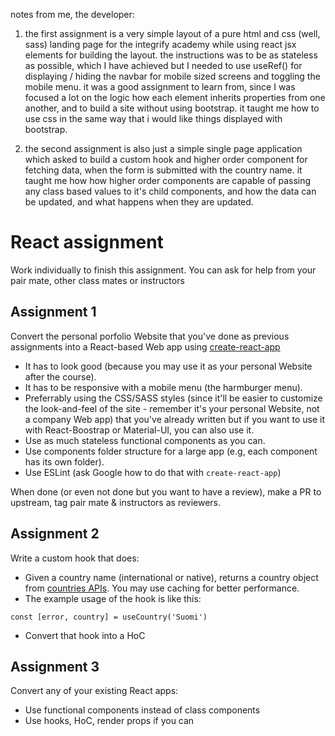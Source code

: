 notes from me, the developer:

1. the first assignment is a very simple layout of a pure html and css (well, sass) landing page for the integrify academy while using react jsx elements for building the layout. the instructions was to be as stateless as possible, which I have achieved but I needed to use useRef() for displaying / hiding the navbar for mobile sized screens and toggling the mobile menu. it was a good assignment to learn from, since I was focused a lot on the logic how each element inherits properties from one another, and to build a site without using bootstrap. it taught me how to use css in the same way that i would like things displayed with bootstrap.

2. the second assignment is also just a simple single page application which asked to build a custom hook and higher order component for fetching data, when the form is submitted with the country name. it taught me how how higher order components are capable of passing any class based values to it's child components, and how the data can be updated, and what happens when they are updated.


# React assignment
Work individually to finish this assignment. You can ask for help from your pair mate, other class mates or instructors

## Assignment 1
Convert the personal porfolio Website that you've done as previous assignments into a React-based Web app using [create-react-app](https://github.com/facebook/create-react-app)

* It has to look good (because you may use it as your personal Website after the course).
* It has to be responsive with a mobile menu (the harmburger menu).
* Preferrably using the CSS/SASS styles (since it'll be easier to customize the look-and-feel of the site - remember it's your personal Website, not a company Web app) that you've already written but if you want to use it with React-Boostrap or Material-UI, you can also use it.
* Use as much stateless functional components as you can.
* Use components folder structure for a large app (e.g, each component has its own folder).
* Use ESLint (ask Google how to do that with `create-react-app`)

When done (or even not done but you want to have a review), make a PR to upstream, tag pair mate & instructors as reviewers.

## Assignment 2
Write a custom hook that does:

* Given a country name (international or native), returns a country object from [countries APIs](https://restcountries.com/). You may use caching for better performance.
* The example usage of the hook is like this:
```
const [error, country] = useCountry('Suomi')
```
* Convert that hook into a HoC

## Assignment 3
Convert any of your existing React apps:

* Use functional components instead of class components
* Use hooks, HoC, render props if you can
